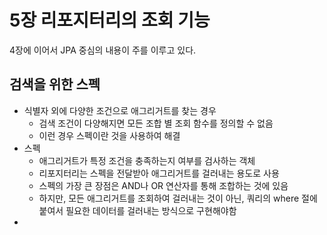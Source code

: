 # 5장 리포지터리의 조회 기능

4장에 이어서 JPA 중심의 내용이 주를 이루고 있다.

## 검색을 위한 스펙

* 식별자 외에 다양한 조건으로 애그리거트를 찾는 경우
  * 검색 조건이 다양해지면 모든 조합 별 조회 함수를 정의할 수 없음
  * 이런 경우 스펙이란 것을 사용하여 해결 
* 스펙 
  * 애그리거트가 특정 조건을 충족하는지 여부를 검사하는 객체
  * 리포지터리는 스펙을 전달받아 애그리거트를 걸러내는 용도로 사용
  * 스펙의 가장 큰 장점은 AND나 OR 연산자를 통해 조합하는 것에 있음 
  * 하지만, 모든 애그리거트를 조회하여 걸러내는 것이 아닌, 쿼리의 where 절에 붙여서 필요한 데이터를 걸러내는 방식으로 구현해야함
* 
